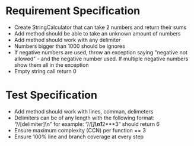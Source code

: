 # Requirement Specification
- Create StringCalculator that can take 2 numbers and return their sums
- Add method should be able to take an unknown amount of numbers
- Add method should work with any delimiter
- Numbers bigger than 1000 should be ignores
- If negative numbers are used, throw an exception saying "negative not allowed" - and the negative number used. If multiple negative numbers show them all in the exception
- Empty string call return 0

# Test Specification
- Add method should work with lines, comman, delimeters
- Delimiters can be of any length with the following format: “//[delimiter]\n” for example: “//[***]\n1***2***3” should return 6
- Ensure  maximum complexity (CCN) per function == 3
- Ensure 100% line and branch coverage at every step


